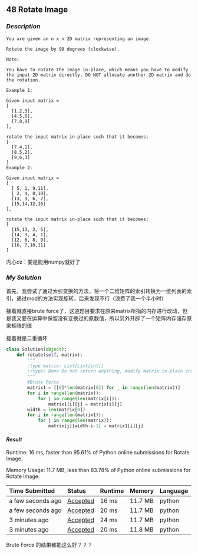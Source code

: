## 48 Rotate Image

### *Description*

```
You are given an n x n 2D matrix representing an image.

Rotate the image by 90 degrees (clockwise).

Note:

You have to rotate the image in-place, which means you have to modify the input 2D matrix directly. DO NOT allocate another 2D matrix and do the rotation.

Example 1:

Given input matrix = 
[
  [1,2,3],
  [4,5,6],
  [7,8,9]
],

rotate the input matrix in-place such that it becomes:
[
  [7,4,1],
  [8,5,2],
  [9,6,3]
]
Example 2:

Given input matrix =
[
  [ 5, 1, 9,11],
  [ 2, 4, 8,10],
  [13, 3, 6, 7],
  [15,14,12,16]
], 

rotate the input matrix in-place such that it becomes:
[
  [15,13, 2, 5],
  [14, 3, 4, 1],
  [12, 6, 8, 9],
  [16, 7,10,11]
]
```

内心oz：要是能用numpy就好了

### *My Solution*

首先，我尝试了通过索引变换的方法，将一个二维矩阵的索引转换为一维列表的索引，通过mod的方法实现旋转，后来发现不行（浪费了我一个半小时）

接着就直接brute force了，这道题目要求在原来matrix所指的内存进行改动，但是我又要在运算中保留没有变换过的原数值，所以另外开辟了一个矩阵内存储存原来矩阵的值

接着就是二重循环

```python
class Solution(object):
    def rotate(self, matrix):
        """
        :type matrix: List[List[int]]
        :rtype: None Do not return anything, modify matrix in-place instead.
        """
        #Brute Force
        matrix1 = [[0]*len(matrix[0]) for _ in range(len(matrix))]
        for i in range(len(matrix)):
            for j in range(len(matrix[i])):
                matrix1[i][j] = matrix[i][j]
        width = len(matrix[0])
        for i in range(len(matrix1)):
            for j in range(len(matrix)):
                matrix[j][width-i-1] = matrix1[i][j]
```



#### *Result*

Runtime: 16 ms, faster than 95.61% of Python online submissions for Rotate Image.

Memory Usage: 11.7 MB, less than 83.78% of Python online submissions for Rotate Image.

| Time Submitted    | Status                                                       | Runtime | Memory  | Language |
| :---------------- | :----------------------------------------------------------- | :------ | :------ | :------- |
| a few seconds ago | [Accepted](https://leetcode.com/submissions/detail/305126194/) | 16 ms   | 11.7 MB | python   |
| a few seconds ago | [Accepted](https://leetcode.com/submissions/detail/305126172/) | 20 ms   | 11.7 MB | python   |
| 3 minutes ago     | [Accepted](https://leetcode.com/submissions/detail/305125709/) | 24 ms   | 11.7 MB | python   |
| 3 minutes ago     | [Accepted](https://leetcode.com/submissions/detail/305125687/) | 20 ms   | 11.8 MB | python   |

Brute Force 的结果都能这么好？？？
